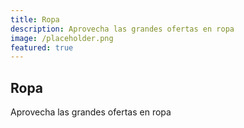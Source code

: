 ```yaml
---
title: Ropa
description: Aprovecha las grandes ofertas en ropa
image: /placeholder.png
featured: true
---
```


## Ropa

Aprovecha las grandes ofertas en ropa
